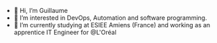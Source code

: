 - 👋 Hi, I’m Guillaume
- 👀 I’m interested in DevOps, Automation and software programming.
- :school: I’m currently studying at ESIEE Amiens (France) and working as an apprentice IT Engineer for @L'Oréal

<!---
Guigui0812/Guigui0812 is a ✨ special ✨ repository because its `README.md` (this file) appears on your GitHub profile.
You can click the Preview link to take a look at your changes.
--->
